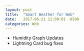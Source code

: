 ```yaml
---
layout: post
title:  "Smart Weather for Web"
date:   2017-06-21 12:00:01 -0500
categories: Web
---
```


- Humidity Graph Updates
- Lightning Card bug fixes
